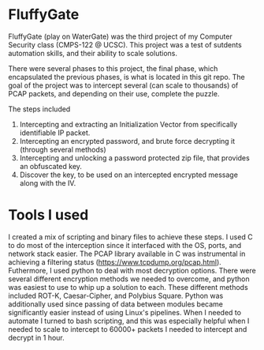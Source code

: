 # FluffyGate

FluffyGate (play on WaterGate) was the third project of my Computer Security class (CMPS-122 @ UCSC). This project
was a test of sutdents automation skills, and their ability to scale solutions. 

There were several phases to this project, the final phase, which encapsulated the previous phases, is what is located
in this git repo. The goal of the project was to intercept several (can scale to thousands) of PCAP packets, and depending 
on their use, complete the puzzle.

The steps included

  1. Intercepting and extracting an Initialization Vector from specifically identifiable IP packet.
  2. Intercepting an encrypted password, and brute force decrypting it (through several methods)
  3. Intercepting and unlocking a password protected zip file, that provides an obfuscated key.
  4. Discover the key, to be used on an intercepted encrypted message along with the IV.
  
# Tools I used

I created a mix of scripting and binary files to achieve these steps. I used C to do most of the interception since
it interfaced with the OS, ports, and network stack easier. The PCAP library available in C was instrumental in
achieving a filtering status (https://www.tcpdump.org/pcap.html). Futhermore, I used python to deal with most 
decryption options. There were several different encryption methods we needed to overcome, and python was easiest
to use to whip up a solution to each. These different methods included ROT-K, Caesar-Cipher, and Polybius Square. Python
was additionally used since passing of data between modules became significantly easier instead of using Linux's pipelines.
When I needed to automate I turned to bash scripting, and this was especially helpful when I needed to scale to intercept 
to 60000+ packets I needed to intercept and decrypt in 1 hour. 
